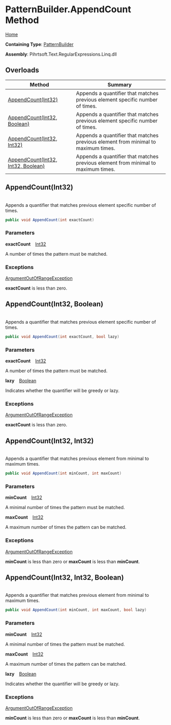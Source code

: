 # PatternBuilder\.AppendCount Method

[Home](../../../../../../README.md)

**Containing Type**: [PatternBuilder](../README.md)

**Assembly**: Pihrtsoft\.Text\.RegularExpressions\.Linq\.dll

## Overloads

| Method | Summary |
| ------ | ------- |
| [AppendCount(Int32)](#Pihrtsoft_Text_RegularExpressions_Linq_PatternBuilder_AppendCount_System_Int32_) | Appends a quantifier that matches previous element specific number of times\. |
| [AppendCount(Int32, Boolean)](#Pihrtsoft_Text_RegularExpressions_Linq_PatternBuilder_AppendCount_System_Int32_System_Boolean_) | Appends a quantifier that matches previous element specific number of times\. |
| [AppendCount(Int32, Int32)](#Pihrtsoft_Text_RegularExpressions_Linq_PatternBuilder_AppendCount_System_Int32_System_Int32_) | Appends a quantifier that matches previous element from minimal to maximum times\. |
| [AppendCount(Int32, Int32, Boolean)](#Pihrtsoft_Text_RegularExpressions_Linq_PatternBuilder_AppendCount_System_Int32_System_Int32_System_Boolean_) | Appends a quantifier that matches previous element from minimal to maximum times\. |

## AppendCount\(Int32\) <a name="Pihrtsoft_Text_RegularExpressions_Linq_PatternBuilder_AppendCount_System_Int32_"></a>

\
Appends a quantifier that matches previous element specific number of times\.

```csharp
public void AppendCount(int exactCount)
```

### Parameters

**exactCount** &ensp; [Int32](https://docs.microsoft.com/en-us/dotnet/api/system.int32)

A number of times the pattern must be matched\.

### Exceptions

[ArgumentOutOfRangeException](https://docs.microsoft.com/en-us/dotnet/api/system.argumentoutofrangeexception)

**exactCount** is less than zero\.

## AppendCount\(Int32, Boolean\) <a name="Pihrtsoft_Text_RegularExpressions_Linq_PatternBuilder_AppendCount_System_Int32_System_Boolean_"></a>

\
Appends a quantifier that matches previous element specific number of times\.

```csharp
public void AppendCount(int exactCount, bool lazy)
```

### Parameters

**exactCount** &ensp; [Int32](https://docs.microsoft.com/en-us/dotnet/api/system.int32)

A number of times the pattern must be matched\.

**lazy** &ensp; [Boolean](https://docs.microsoft.com/en-us/dotnet/api/system.boolean)

Indicates whether the quantifier will be greedy or lazy\.

### Exceptions

[ArgumentOutOfRangeException](https://docs.microsoft.com/en-us/dotnet/api/system.argumentoutofrangeexception)

**exactCount** is less than zero\.

## AppendCount\(Int32, Int32\) <a name="Pihrtsoft_Text_RegularExpressions_Linq_PatternBuilder_AppendCount_System_Int32_System_Int32_"></a>

\
Appends a quantifier that matches previous element from minimal to maximum times\.

```csharp
public void AppendCount(int minCount, int maxCount)
```

### Parameters

**minCount** &ensp; [Int32](https://docs.microsoft.com/en-us/dotnet/api/system.int32)

A minimal number of times the pattern must be matched\.

**maxCount** &ensp; [Int32](https://docs.microsoft.com/en-us/dotnet/api/system.int32)

A maximum number of times the pattern can be matched\.

### Exceptions

[ArgumentOutOfRangeException](https://docs.microsoft.com/en-us/dotnet/api/system.argumentoutofrangeexception)

**minCount** is less than zero or **maxCount** is less than **minCount**\.

## AppendCount\(Int32, Int32, Boolean\) <a name="Pihrtsoft_Text_RegularExpressions_Linq_PatternBuilder_AppendCount_System_Int32_System_Int32_System_Boolean_"></a>

\
Appends a quantifier that matches previous element from minimal to maximum times\.

```csharp
public void AppendCount(int minCount, int maxCount, bool lazy)
```

### Parameters

**minCount** &ensp; [Int32](https://docs.microsoft.com/en-us/dotnet/api/system.int32)

A minimal number of times the pattern must be matched\.

**maxCount** &ensp; [Int32](https://docs.microsoft.com/en-us/dotnet/api/system.int32)

A maximum number of times the pattern can be matched\.

**lazy** &ensp; [Boolean](https://docs.microsoft.com/en-us/dotnet/api/system.boolean)

Indicates whether the quantifier will be greedy or lazy\.

### Exceptions

[ArgumentOutOfRangeException](https://docs.microsoft.com/en-us/dotnet/api/system.argumentoutofrangeexception)

**minCount** is less than zero or **maxCount** is less than **minCount**\.

